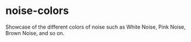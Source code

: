 # noise-colors
 Showcase of the different colors of noise such as White Noise, Pink Noise, Brown Noise, and so on.
